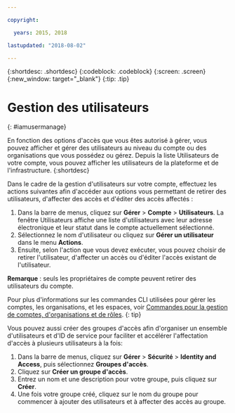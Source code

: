 ```yaml
---

copyright:

  years: 2015, 2018

lastupdated: "2018-08-02"

---
```


{:shortdesc: .shortdesc}
{:codeblock: .codeblock}
{:screen: .screen}
{:new_window: target="_blank"}
{:tip: .tip}

# Gestion des utilisateurs
{: #iamusermanage}

En fonction des options d'accès que vous êtes autorisé à gérer, vous pouvez afficher et gérer des utilisateurs au niveau du compte ou des organisations que vous possédez ou gérez. Depuis la liste Utilisateurs de votre compte, vous pouvez afficher les utilisateurs de la plateforme et de l'infrastructure.
{:shortdesc}

Dans le cadre de la gestion d'utilisateurs sur votre compte, effectuez les actions suivantes afin d'accéder aux options vous permettant de retirer des utilisateurs, d'affecter des accès et d'éditer des accès affectés :

1. Dans la barre de menus, cliquez sur **Gérer** &gt; **Compte** &gt; **Utilisateurs**. La fenêtre Utilisateurs affiche une liste d'utilisateurs avec leur adresse électronique et leur statut dans le compte actuellement sélectionné.
2. Sélectionnez le nom d'utilisateur ou cliquez sur **Gérer un utilisateur** dans le menu **Actions**.
3. Ensuite, selon l'action que vous devez exécuter, vous pouvez choisir de retirer l'utilisateur, d'affecter un accès ou d'éditer l'accès existant de l'utilisateur.

**Remarque** : seuls les propriétaires de compte peuvent retirer des utilisateurs du compte.

Pour plus d'informations sur les commandes CLI utilisées pour gérer les comptes, les organisations, et les espaces, voir [Commandes pour la gestion de comptes, d'organisations et de rôles](/docs/cli/reference/ibmcloud/cli_acct_org_role.html#commands-for-managing-accounts-orgs-and-roles).
{: tip}

Vous pouvez aussi créer des groupes d'accès afin d'organiser un ensemble d'utilisateurs et d'ID de service pour faciliter et accélérer l'affectation d'accès à plusieurs utilisateurs à la fois:

1. Dans la barre de menus, cliquez sur **Gérer** &gt; **Sécurité** &gt; **Identity and Access**, puis sélectionnez **Groupes d'accès**.
2. Cliquez sur **Créer un groupe d'accès**.
3. Entrez un nom et une description pour votre groupe, puis cliquez sur **Créer**.
4. Une fois votre groupe créé, cliquez sur le nom du groupe pour commencer à ajouter des utilisateurs et à affecter des accès au groupe.


